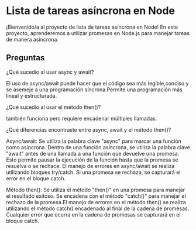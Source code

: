 # Lista de tareas asíncrona en Node

¡Bienvenido/a al proyecto de lista de tareas asíncrona en Node! En este proyecto, aprenderemos a utilizar promesas en Node.js para manejar tareas de manera asíncrona.

## Preguntas

¿Qué sucedio al usar async y await?

El uso de async/await puede hacer que el código sea más legible,conciso y se asemeje a una programación síncrona.Permite una programación más lineal y estructurada.

¿Qué sucedio al usar el método then()?

también funciona pero requiere encadenar múltiples llamadas.

¿Qué diferencias encontraste entre async, await y el método then()?

Async/await: Se utiliza la palabra clave "async" para marcar una función como asíncrona. Dentro de una función asíncrona, se utiliza la palabra clave "await" antes de una llamada a una función que devuelve una promesa. Esto permite pausar la ejecución de la función hasta que la promesa se resuelva o se rechace. El manejo de errores en async/await se realiza utilizando bloques try/catch. Si una promesa se rechaza, se capturará el error en el bloque catch.

Método then(): Se utiliza el método "then()" en una promesa para manejar el resultado exitoso. Se encadena con el método "catch()" para manejar el rechazo de la promesa.El manejo de errores en el método then() se realiza utilizando el método catch() encadenado al final de la cadena de promesas. Cualquier error que ocurra en la cadena de promesas se capturará en el bloque catch.
